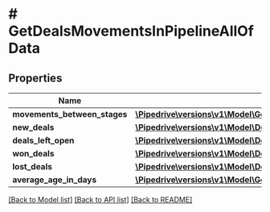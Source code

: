 # # GetDealsMovementsInPipelineAllOfData

## Properties

Name | Type | Description | Notes
------------ | ------------- | ------------- | -------------
**movements_between_stages** | [**\Pipedrive\versions\v1\Model\GetDealsMovementsInPipelineAllOfDataMovementsBetweenStages**](GetDealsMovementsInPipelineAllOfDataMovementsBetweenStages.md) |  | [optional]
**new_deals** | [**\Pipedrive\versions\v1\Model\DealsMovementsInfo**](DealsMovementsInfo.md) |  | [optional]
**deals_left_open** | [**\Pipedrive\versions\v1\Model\DealsMovementsInfo**](DealsMovementsInfo.md) |  | [optional]
**won_deals** | [**\Pipedrive\versions\v1\Model\DealsMovementsInfo**](DealsMovementsInfo.md) |  | [optional]
**lost_deals** | [**\Pipedrive\versions\v1\Model\DealsMovementsInfo**](DealsMovementsInfo.md) |  | [optional]
**average_age_in_days** | [**\Pipedrive\versions\v1\Model\GetDealsMovementsInPipelineAllOfDataAverageAgeInDays**](GetDealsMovementsInPipelineAllOfDataAverageAgeInDays.md) |  | [optional]

[[Back to Model list]](../README.md#documentation-for-models) [[Back to API list]](../README.md#documentation-for-api-endpoints) [[Back to README]](../README.md)
